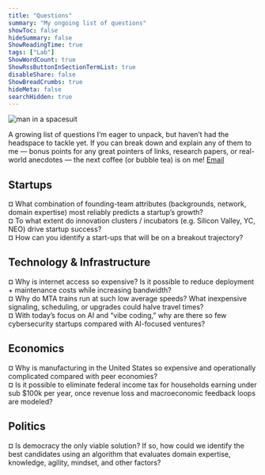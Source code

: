 ```yaml
---
title: "Questions"
summary: "My ongoing list of questions"
showToc: false
hideSummary: false
ShowReadingTime: true
tags: ["Lab"]
ShowWordCount: true
ShowRssButtonInSectionTermList: true
disableShare: false
ShowBreadCrumbs: true
hideMeta: false
searchHidden: true
---
```


![man in a spacesuit](/img/space.webp)

A growing list of questions I’m eager to unpack, but haven’t had the headspace to tackle yet. If you can break down and explain any of them to me — bonus points for any great pointers of links, research papers, or real-world anecdotes — the next coffee (or bubble tea) is on me! [Email](mailto:kazi.h@nyu.edu)


## Startups  
¤ What combination of founding-team attributes (backgrounds, network, domain expertise) most reliably predicts a startup’s growth?  
¤ To what extent do innovation clusters / incubators (e.g. Silicon Valley, YC, NEO) drive startup success?  
¤ How can you identify a start-ups that will be on a breakout trajectory?  

## Technology & Infrastructure  
¤ Why is internet access so expensive? Is it possible to reduce deployment + maintenance costs while increasing bandwidth?  
¤ Why do MTA trains run at such low average speeds? What inexpensive signaling, scheduling, or upgrades could halve travel times?  
¤ With today’s focus on AI and “vibe coding,” why are there so few cybersecurity startups compared with AI-focused ventures?  

## Economics  
¤ Why is manufacturing in the United States so expensive and operationally complicated compared with peer economies?  
¤ Is it possible to eliminate federal income tax for households earning under sub $100k per year, once revenue loss and macroeconomic feedback loops are modeled? 

## Politics
¤ Is democracy the only viable solution? If so, how could we identify the best candidates using an algorithm that evaluates domain expertise, knowledge, agility, mindset, and other factors?